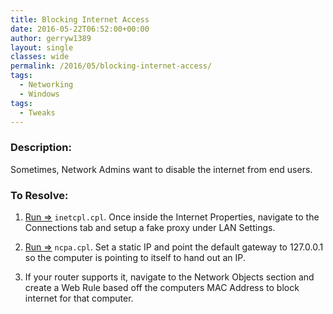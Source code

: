 ```yaml
---
title: Blocking Internet Access
date: 2016-05-22T06:52:00+00:00
author: gerryw1389
layout: single
classes: wide
permalink: /2016/05/blocking-internet-access/
tags:
  - Networking
  - Windows
tags:
  - Tweaks
---
```

<!--more-->

### Description:

Sometimes, Network Admins want to disable the internet from end users.

### To Resolve:

1. [Run =>](https://automationadmin.com/2016/05/command-prompt-overview/) `inetcpl.cpl`. Once inside the Internet Properties, navigate to the Connections tab and setup a fake proxy under LAN Settings.

2. [Run =>](https://automationadmin.com/2016/05/command-prompt-overview/) `ncpa.cpl`. Set a static IP and point the default gateway to 127.0.0.1 so the computer is pointing to itself to hand out an IP.

3. If your router supports it, navigate to the Network Objects section and create a Web Rule based off the computers MAC Address to block internet for that computer.